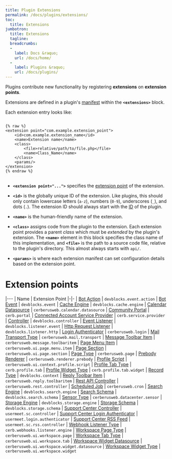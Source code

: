 ```yaml
---
title: Plugin Extensions
permalink: /docs/plugins/extensions/
toc:
  title: Extensions
jumbotron:
  title: Extensions
  tagline: 
  breadcrumbs:
  -
    label: Docs &raquo;
    url: /docs/home/
  -
    label: Plugins &raquo;
    url: /docs/plugins/
---
```


Plugins contribute new functionality by registering **extensions** on **extension points**.

Extensions are defined in a plugin's [manifest](/docs/plugins/manifests/) within the **`<extensions>`** block.

Each extension entry looks like:

<pre style="max-height:29.5em;">
<code class="language-xml">
{% raw %}
&lt;extension point="com.example.extension_point"&gt;
	&lt;id&gt;com.example.extension_name&lt;/id&gt;
	&lt;name&gt;Extension name&lt;/name&gt;
	&lt;class&gt;
		&lt;file&gt;relative/path/to/file.php&lt;/file&gt;
		&lt;name&gt;Class_Name&lt;/name&gt;
	&lt;/class&gt;
	&lt;params/&gt;
&lt;/extension&gt;
{% endraw %}
</code>
</pre>

* **`<extension point="...">`** specifies the [extension point](#extension-points) of the extension.

* **`<id>`** is the globally unique ID of the extension. Like plugins, this should only contain lowercase letters (`a-z`), numbers (`0-9`), underscores (`_`), and dots (`.`). The extension ID should always start with the [ID](/docs/plugins/#ids) of the plugin.

* **`<name>`** is the human-friendly name of the extension.

* **`<class>`** assigns code from the plugin to the extension. Each extension point provides a parent _class_ which must be _extended_ by the plugin's extension. The **`<name>`** element in this block specifies the class name of this implementation, and **`<file>`** is the path to a source code file, relative to the plugin's directory. This almost always starts with `api/`.

* **`<params>`** is where each extension manifest can set configuration details based on the extension point.

# Extension points

|---
| Name | Extension Point
|-|-
| [Bot Action](/docs/plugins/extensions/points/devblocks.event.action/) | `devblocks.event.action`
| [Bot Event](/docs/plugins/extensions/points/devblocks.event/) | `devblocks.event`
| [Cache Engine](/docs/plugins/extensions/points/devblocks.cache.engine/) | `devblocks.cache.engine`
| [Calendar Datasource](/docs/plugins/extensions/points/cerberusweb.calendar.datasource/) | `cerberusweb.calendar.datasource`
| [Community Portal](/docs/plugins/extensions/points/cerb.portal/) | `cerb.portal`
| [Connected Account Service Provider](/docs/plugins/extensions/points/cerb.service.provider/) | `cerb.service.provider`
| [Controller](/docs/plugins/extensions/points/devblocks.controller/) | `devblocks.controller`
| [Event Listener](/docs/plugins/extensions/points/devblocks.listener.event/) | `devblocks.listener.event`
| [Http Request Listener](/docs/plugins/extensions/points/devblocks.listener.http/) | `devblocks.listener.http`
| [Login Authenticator](/docs/plugins/extensions/points/cerberusweb.login/) | `cerberusweb.login`
| [Mail Transport Type](/docs/plugins/extensions/points/cerberusweb.mail.transport/) | `cerberusweb.mail.transport`
| [Message Toolbar Item](/docs/plugins/extensions/points/cerberusweb.message.toolbaritem/) | `cerberusweb.message.toolbaritem`
| [Page Menu Item](/docs/plugins/extensions/points/cerberusweb.ui.page.menu.item/) | `cerberusweb.ui.page.menu.item`
| [Page Section](/docs/plugins/extensions/points/cerberusweb.ui.page.section/) | `cerberusweb.ui.page.section`
| [Page Type](/docs/plugins/extensions/points/cerberusweb.page/) | `cerberusweb.page`
| [Prebody Renderer](/docs/plugins/extensions/points/cerberusweb.renderer.prebody/) | `cerberusweb.renderer.prebody`
| [Profile Script](/docs/plugins/extensions/points/cerberusweb.ui.context.profile.script/) | `cerberusweb.ui.context.profile.script`
| [Profile Tab Type](/docs/plugins/extensions/points/cerb.profile.tab/) | `cerb.profile.tab`
| [Profile Widget Type](/docs/plugins/extensions/points/cerb.profile.tab.widget/) | `cerb.profile.tab.widget`
| [Record Type](/docs/plugins/extensions/points/devblocks.context/) | `devblocks.context`
| [Reply Toolbar Item](/docs/plugins/extensions/points/cerberusweb.reply.toolbaritem/) | `cerberusweb.reply.toolbaritem`
| [Rest API Controller](/docs/plugins/extensions/points/cerberusweb.rest.controller/) | `cerberusweb.rest.controller`
| [Scheduled Job](/docs/plugins/extensions/points/cerberusweb.cron/) | `cerberusweb.cron`
| [Search Engine](/docs/plugins/extensions/points/devblocks.search.engine/) | `devblocks.search.engine`
| [Search Schema](/docs/plugins/extensions/points/devblocks.search.schema/) | `devblocks.search.schema`
| [Sensor Type](/docs/plugins/extensions/points/cerberusweb.datacenter.sensor/) | `cerberusweb.datacenter.sensor`
| [Storage Engine](/docs/plugins/extensions/points/devblocks.storage.engine/) | `devblocks.storage.engine`
| [Storage Schema](/docs/plugins/extensions/points/devblocks.storage.schema/) | `devblocks.storage.schema`
| [Support Center Controller](/docs/plugins/extensions/points/usermeet.sc.controller/) | `usermeet.sc.controller`
| [Support Center Login Authenticator](/docs/plugins/extensions/points/usermeet.login.authenticator/) | `usermeet.login.authenticator`
| [Support Center RSS Feed](/docs/plugins/extensions/points/usermeet.sc.rss.controller/) | `usermeet.sc.rss.controller`
| [Webhook Listener Type](/docs/plugins/extensions/points/cerb.webhooks.listener.engine/) | `cerb.webhooks.listener.engine`
| [Workspace Page Type](/docs/plugins/extensions/points/cerberusweb.ui.workspace.page/) | `cerberusweb.ui.workspace.page`
| [Workspace Tab Type](/docs/plugins/extensions/points/cerberusweb.ui.workspace.tab/) | `cerberusweb.ui.workspace.tab`
| [Workspace Widget Datasource](/docs/plugins/extensions/points/cerberusweb.ui.workspace.widget.datasource/) | `cerberusweb.ui.workspace.widget.datasource`
| [Workspace Widget Type](/docs/plugins/extensions/points/cerberusweb.ui.workspace.widget/) | `cerberusweb.ui.workspace.widget`